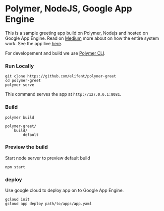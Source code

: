 # Polymer, NodeJS, Google App Engine

This is a sample greeting app build on Polymer, Nodejs and hosted on Google App Engine. Read on [Medium](https://medium.com/@aneesshameed/polymer-node-js-google-app-engine-f25c78ed5ea1) more about on how the entire system work. See the app live [here](http://polymer-greets.appspot.com/).

For developement and build we use [Polymer CLI](https://github.com/Polymer/polymer-cli).


### Run Locally

    git clone https://github.com/elifent/polymer-greet
    cd polymer-greet
    polymer serve

This command serves the app at `http://127.0.0.1:8081`.

### Build

    polymer build


```
polymer-greet/
    build/
        default
```

### Preview the build
Start node server to preview default build

    npm start

### deploy
Use google cloud to deploy app on to Google App Engine.

    gcloud init
    gcloud app deploy path/to/apps/app.yaml